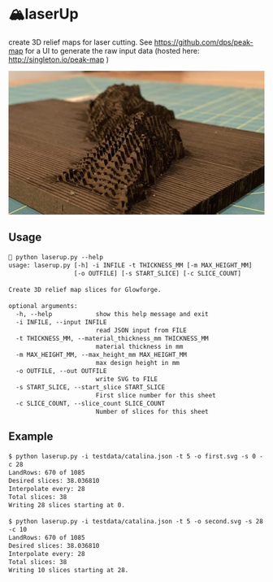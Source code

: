 # 🏔laserUp
create 3D relief maps for laser cutting.
See https://github.com/dps/peak-map for a UI to generate the raw input data (hosted here: http://singleton.io/peak-map )

![Example](imgs/example.jpg)

## Usage
```
🚀 python laserup.py --help   
usage: laserup.py [-h] -i INFILE -t THICKNESS_MM [-m MAX_HEIGHT_MM]
                  [-o OUTFILE] [-s START_SLICE] [-c SLICE_COUNT]

Create 3D relief map slices for Glowforge.

optional arguments:
  -h, --help            show this help message and exit
  -i INFILE, --input INFILE
                        read JSON input from FILE
  -t THICKNESS_MM, --material_thickness_mm THICKNESS_MM
                        material thickness in mm
  -m MAX_HEIGHT_MM, --max_height_mm MAX_HEIGHT_MM
                        max design height in mm
  -o OUTFILE, --out OUTFILE
                        write SVG to FILE
  -s START_SLICE, --start_slice START_SLICE
                        First slice number for this sheet
  -c SLICE_COUNT, --slice_count SLICE_COUNT
                        Number of slices for this sheet

```

## Example
```
$ python laserup.py -i testdata/catalina.json -t 5 -o first.svg -s 0 -c 28
LandRows: 670 of 1085
Desired slices: 38.036810
Interpolate every: 28
Total slices: 38
Writing 28 slices starting at 0.

$ python laserup.py -i testdata/catalina.json -t 5 -o second.svg -s 28 -c 10 
LandRows: 670 of 1085
Desired slices: 38.036810
Interpolate every: 28
Total slices: 38
Writing 10 slices starting at 28.

```
